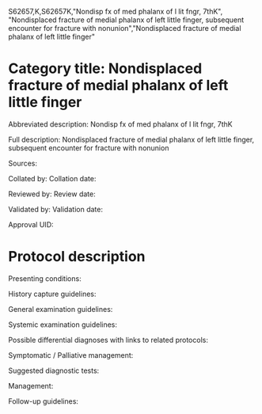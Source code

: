 S62657,K,S62657K,"Nondisp fx of med phalanx of l lit fngr, 7thK", "Nondisplaced fracture of medial phalanx of left little finger, subsequent encounter for fracture with nonunion","Nondisplaced fracture of medial phalanx of left little finger"
# Category title: Nondisplaced fracture of medial phalanx of left little finger

Abbreviated description: Nondisp fx of med phalanx of l lit fngr, 7thK

Full description: Nondisplaced fracture of medial phalanx of left little finger, subsequent encounter for fracture with nonunion

Sources:

Collated by:
Collation date:

Reviewed by:
Review date:

Validated by:
Validation date:

Approval UID:

# Protocol description

Presenting conditions:

History capture guidelines:

General examination guidelines:

Systemic examination guidelines:

Possible differential diagnoses with links to related protocols:

Symptomatic / Palliative management:

Suggested diagnostic tests:

Management:

Follow-up guidelines:
